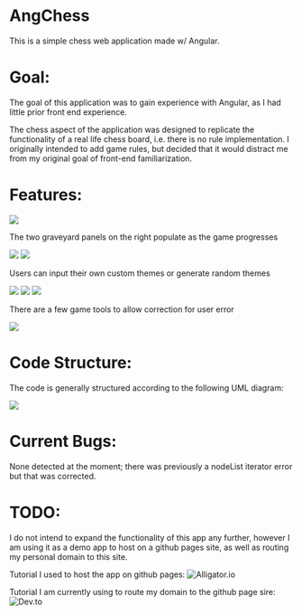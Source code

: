 # AngChess
This is a simple chess web application made w/ Angular. 

# Goal:

The goal of this application was to gain experience with Angular, as I had little prior front end experience. 

The chess aspect of the application was designed to replicate the functionality of a real life chess board, i.e. there is no rule implementation. I originally intended to add game rules, but decided that it would distract me from my original goal of front-end familiarization. 

# Features:

![](https://github.com/4ist/AngChess/blob/master/screenshots/pinkPurp.PNG)

The two graveyard panels on the right populate as the game progresses 

![](https://github.com/4ist/AngChess/blob/master/screenshots/showGraveyard.PNG)
![](https://github.com/4ist/AngChess/blob/master/screenshots/zoomGraveyard.PNG)

Users can input their own custom themes or generate random themes 

![](https://github.com/4ist/AngChess/blob/master/screenshots/customTheme.PNG)
![](https://github.com/4ist/AngChess/blob/master/screenshots/BoardCloseup.PNG)
![](https://github.com/4ist/AngChess/blob/master/screenshots/emptyBoard.PNG)

There are a few game tools to allow correction for user error 

![](https://github.com/4ist/AngChess/blob/master/screenshots/toolsNav.PNG)

# Code Structure:
The code is generally structured according to the following UML diagram:

![](https://github.com/4ist/AngChess/blob/master/screenshots/UML.PNG)


# Current Bugs:

None detected at the moment; there was previously a nodeList iterator error but that was corrected.

# TODO:

I do not intend to expand the functionality of this app any further, however I am using it as a demo app to host on a github pages site, as well as routing my personal domain to this site.

Tutorial I used to host the app on github pages: ![Alligator.io](https://alligator.io/angular/deploying-angular-app-github-pages/)

Tutorial I am currently using to route my domain to the github page sire: ![Dev.to](https://dev.to/rightfrombasics/connecting-namecheap-domain-with-github-pages-3nn6)

